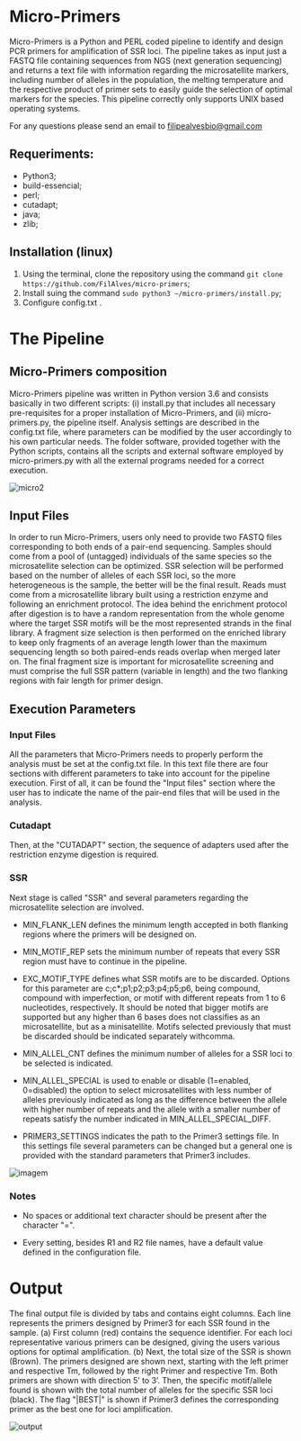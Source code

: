 # Micro-Primers
Micro-Primers is a Python and PERL coded pipeline to identify and design PCR primers for amplification of SSR loci. The pipeline takes as input just a FASTQ file containing sequences from NGS (next generation sequencing) and returns a text file with information regarding the microsatellite markers, including number of alleles in the population, the melting temperature and the respective product of primer sets to easily guide the selection of optimal markers for the species. This pipeline correctly only supports UNIX based operating systems.

For any questions please send an email to filipealvesbio@gmail.com

## Requeriments:
- Python3;
- build-essencial;
- perl;
- cutadapt;
- java;
- zlib;

## Installation (linux)

1. Using the terminal, clone the repository using the command `git clone https://github.com/FilAlves/micro-primers`;
2. Install suing the command `sudo python3 ~/micro-primers/install.py`;
3. Configure config.txt .

# The Pipeline

## Micro-Primers composition

Micro-Primers pipeline was written in Python version 3.6 and consists basically in two different scripts: (i) install.py that includes all necessary pre-requisites for a proper installation of Micro-Primers, and (ii) micro-primers.py, the pipeline itself. Analysis settings are described in the config.txt file, where parameters can be modified by the user accordingly to his own particular needs. The folder software, provided together with the Python scripts, contains all the scripts and external software employed by micro-primers.py with all the external programs needed for a correct execution.

![micro2](https://user-images.githubusercontent.com/38048444/73688620-56ae0180-46c4-11ea-8068-fe55a5e15f20.png)

## Input Files

In order to run Micro-Primers, users only need to provide two FASTQ files corresponding to both ends of a pair-end sequencing. Samples should come from a pool of (untagged) individuals of the same species so the microsatellite selection can be optimized. SSR selection will be performed based on the number of alleles of each SSR loci, so the more heterogeneous is the sample, the better will be the final result. Reads must come from a microsatellite library built using a restriction enzyme and following an enrichment protocol. The idea behind the enrichment protocol after digestion is to have a random representation from the whole genome where the target SSR motifs will be the most represented strands in the final library. A fragment size selection is then performed on the enriched library to keep only fragments of an average length lower than the maximum sequencing length so both paired-ends reads overlap when merged later on. The final fragment size is important for microsatellite screening and must comprise the full SSR pattern (variable in length) and the two flanking regions with fair length for primer design.

## Execution Parameters

### Input Files
All the parameters that Micro-Primers needs to properly perform the analysis must be set at the config.txt file. In this text file there are four sections with different parameters to take into account for the pipeline execution. First of all, it can be found the "Input files" section where the user has to indicate the name of the pair-end files that will be used in the analysis. 


### Cutadapt
Then, at the "CUTADAPT" section, the sequence of adapters used after the restriction enzyme digestion is required.

### SSR
Next stage is called "SSR" and several parameters regarding the microsatellite selection are involved. 

- MIN_FLANK_LEN defines the minimum length accepted in both flanking regions where the primers will be designed on. 

- MIN_MOTIF_REP sets the minimum number of repeats that every SSR region must have to continue in the pipeline. 

- EXC_MOTIF_TYPE defines what SSR motifs are to be discarded. Options for this parameter are c;c*;p1;p2;p3;p4;p5;p6, being compound, compound with imperfection, or motif with different repeats from 1 to 6 nucleotides, respectively. It should be noted that bigger motifs are supported but any higher than 6 bases does not classifies as an microsatellite, but as a minisatellite. Motifs selected previously that must be discarded should be indicated separately withcomma. 

- MIN_ALLEL_CNT defines the minimum number of alleles for a SSR loci to be selected is indicated. 

- MIN_ALLEL_SPECIAL is used to enable or disable (1=enabled, 0=disabled) the option to select microsatellites with less number of alleles previously indicated as long as the difference between the allele with higher number of repeats and the allele with a smaller number of repeats satisfy the number indicated in MIN_ALLEL_SPECIAL_DIFF. 

- PRIMER3_SETTINGS indicates the path to the Primer3 settings file. In this settings file several parameters can be changed but a general one is provided with the standard parameters that Primer3 includes.

![imagem](https://user-images.githubusercontent.com/38048444/73688787-af7d9a00-46c4-11ea-8192-49f8cf4f0f98.png)

### Notes 
- No spaces or additional text character should be present after the character "=". 

- Every setting, besides R1 and R2 file names, have a default value defined in the configuration file.

# Output

The final output file is divided by tabs and contains eight columns. Each line represents the primers designed by Primer3 for each SSR found in the sample. (a) First column (red) contains the sequence identifier. For each loci representative various primers can be designed, giving the users various options for optimal amplification. (b) Next, the total size of the SSR is shown (Brown). The primers designed are shown next, starting with the left primer and respective Tm, followed by the right Primer and respective Tm. Both primers are shown with direction 5’ to 3’. Then, the specific motif/allele found is shown with the total number of alleles for the specific SSR loci (black). The flag "|BEST|" is shown if Primer3 defines the corresponding primer as the best one for loci amplification.

![output](https://user-images.githubusercontent.com/38048444/73688993-24e96a80-46c5-11ea-8808-98fe0d5afb44.png)

